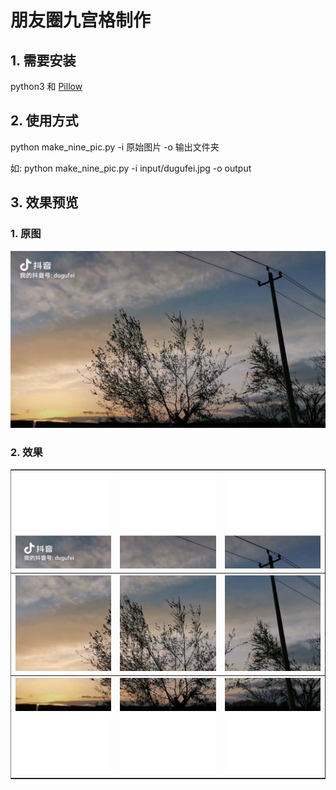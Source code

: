 # 朋友圈九宫格制作

## 1. 需要安装

python3 和 [Pillow](https://pillow.readthedocs.io/en/latest/)

## 2. 使用方式

python make_nine_pic.py -i 原始图片 -o 输出文件夹

如: python make_nine_pic.py -i input/dugufei.jpg -o output

## 3. 效果预览

### 1. 原图
![原图](./input/dugufei.jpg)

### 2. 效果

<table border rules=none cellspacing=0 align=center>
    <tbody>
        <tr>
            <th><img src="./output/1.png" /></th>
            <th><img src="./output/2.png" /></th>
            <th><img src="./output/3.png" /></th>
        </tr>
        <tr>
            <th><img src="./output/4.png" /></th>
            <th><img src="./output/5.png" /></th>
            <th><img src="./output/6.png" /></th>
        </tr>
        <tr>
            <th><img src="./output/7.png" /></th>
            <th><img src="./output/8.png" /></th>
            <th><img src="./output/9.png" /></th>
        </tr>
    </tbody>
</table>
